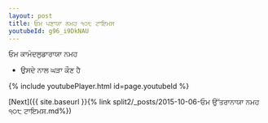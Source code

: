 ```yaml
---
layout: post
title: ਓਮ ਪਣਾਯਾ ਨਮਹ ੧੦੮ ਟਾਇਮਸ
youtubeId: g96_i9DkNAU
---
```

 
 
 ਓਮ ਕਾਮੰਦਲੁਡਾਰਾਯਾ ਨਮਹ  
 
 -  ਉਸਦੇ ਨਾਲ ਘੜਾ ਕੌਣ ਹੈ 
 
  
 
  
 
 
 
 
 
 


{% include youtubePlayer.html id=page.youtubeId %}
 
[Next]({{ site.baseurl }}{% link  split2/_posts/2015-10-06-ਓਮ ਉੱਤਰਾਨਾਯਾ ਨਮਹ ੧੦੮ ਟਾਇਮਸ.md%})
 
